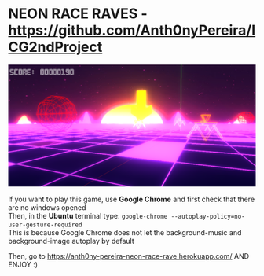 # NEON RACE RAVES - https://github.com/Anth0nyPereira/ICG2ndProject

<p align="center">
  <img src="resources/readme.png">
</p>

If you want to play this game, use **Google Chrome** and first check that there are no windows opened </br>
Then, in the **Ubuntu** terminal type: ``google-chrome --autoplay-policy=no-user-gesture-required`` </br>
This is because Google Chrome does not let the background-music and background-image autoplay by default </br>

Then, go to https://anth0ny-pereira-neon-race-rave.herokuapp.com/ AND ENJOY :)



